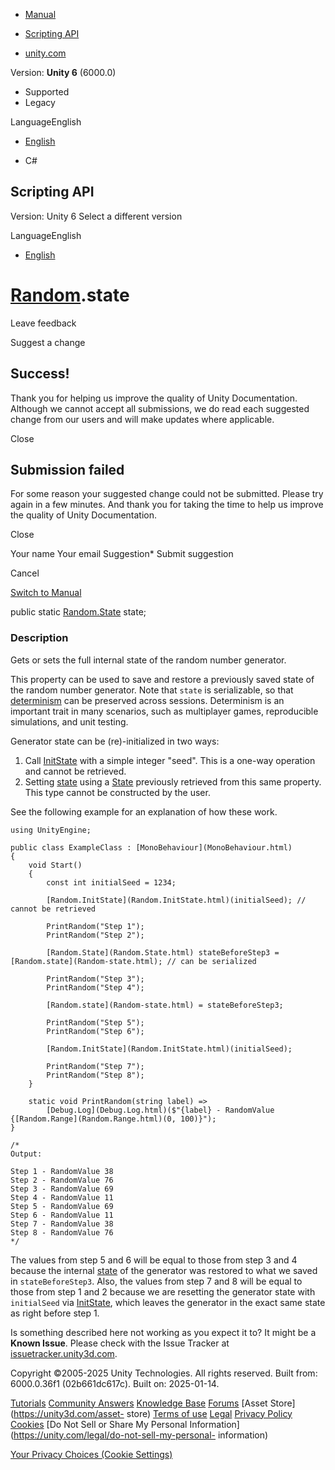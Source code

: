 [ ]()

  * [Manual](../Manual/index.html)
  * [Scripting API](../ScriptReference/index.html)

  * [unity.com](https://unity.com/)

Version: **Unity 6** (6000.0)

  * Supported
  * Legacy

LanguageEnglish

  * [English]()

  * C#

[ ](https://docs.unity3d.com)

## Scripting API

Version: Unity 6 Select a different version

LanguageEnglish

  * [English]()

#  [Random](Random.html).state

Leave feedback

Suggest a change

## Success!

Thank you for helping us improve the quality of Unity Documentation. Although
we cannot accept all submissions, we do read each suggested change from our
users and will make updates where applicable.

Close

## Submission failed

For some reason your suggested change could not be submitted. Please <a>try
again</a> in a few minutes. And thank you for taking the time to help us
improve the quality of Unity Documentation.

Close

Your name Your email Suggestion* Submit suggestion

Cancel

[Switch to Manual](../Manual/class-random.html "Go to Random Component in the
Manual")

public static [Random.State](Random.State.html) state;

### Description

Gets or sets the full internal state of the random number generator.

This property can be used to save and restore a previously saved state of the
random number generator. Note that `state` is serializable, so that
[determinism](https://en.wikipedia.org/wiki/Deterministic_algorithm) can be
preserved across sessions. Determinism is an important trait in many
scenarios, such as multiplayer games, reproducible simulations, and unit
testing.  
  
Generator state can be (re)-initialized in two ways:  

  1. Call [InitState](Random.InitState.html) with a simple integer "seed". This is a one-way operation and cannot be retrieved.
  2. Setting [state](Random-state.html) using a [State](Random.State.html) previously retrieved from this same property. This type cannot be constructed by the user.

See the following example for an explanation of how these work.

    
    
    using UnityEngine;  
      
    public class ExampleClass : [MonoBehaviour](MonoBehaviour.html)
    {
        void Start()
        {
            const int initialSeed = 1234;  
      
            [Random.InitState](Random.InitState.html)(initialSeed); // cannot be retrieved  
      
            PrintRandom("Step 1");
            PrintRandom("Step 2");  
      
            [Random.State](Random.State.html) stateBeforeStep3 = [Random.state](Random-state.html); // can be serialized  
      
            PrintRandom("Step 3");
            PrintRandom("Step 4");  
      
            [Random.state](Random-state.html) = stateBeforeStep3;  
      
            PrintRandom("Step 5");
            PrintRandom("Step 6");  
      
            [Random.InitState](Random.InitState.html)(initialSeed);  
      
            PrintRandom("Step 7");
            PrintRandom("Step 8");
        }  
      
        static void PrintRandom(string label) =>
            [Debug.Log](Debug.Log.html)($"{label} - RandomValue {[Random.Range](Random.Range.html)(0, 100)}");
    }  
      
    /*
    Output:  
      
    Step 1 - RandomValue 38
    Step 2 - RandomValue 76
    Step 3 - RandomValue 69
    Step 4 - RandomValue 11
    Step 5 - RandomValue 69
    Step 6 - RandomValue 11
    Step 7 - RandomValue 38
    Step 8 - RandomValue 76
    */
    

The values from step 5 and 6 will be equal to those from step 3 and 4 because
the internal [state](Random-state.html) of the generator was restored to what
we saved in `stateBeforeStep3`. Also, the values from step 7 and 8 will be
equal to those from step 1 and 2 because we are resetting the generator state
with `initialSeed` via [InitState](Random.InitState.html), which leaves the
generator in the exact same state as right before step 1.

Is something described here not working as you expect it to? It might be a
**Known Issue**. Please check with the Issue Tracker at
[issuetracker.unity3d.com](https://issuetracker.unity3d.com).

Copyright ©2005-2025 Unity Technologies. All rights reserved. Built from:
6000.0.36f1 (02b661dc617c). Built on: 2025-01-14.

[Tutorials](https://unity3d.com/learn) [Community
Answers](https://answers.unity3d.com) [Knowledge
Base](https://support.unity3d.com/hc/en-us)
[Forums](https://forum.unity3d.com) [Asset Store](https://unity3d.com/asset-
store) [Terms of use](https://docs.unity3d.com/Manual/TermsOfUse.html)
[Legal](https://unity.com/legal) [Privacy
Policy](https://unity.com/legal/privacy-policy)
[Cookies](https://unity.com/legal/cookie-policy) [Do Not Sell or Share My
Personal Information](https://unity.com/legal/do-not-sell-my-personal-
information)

[Your Privacy Choices (Cookie Settings)](javascript:void\(0\);)

